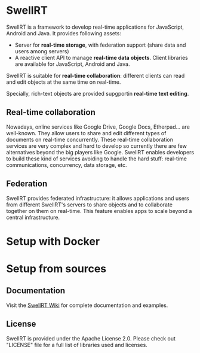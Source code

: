 # SwellRT

SwellRT is a framework to develop real-time applications for JavaScript, Android and Java. It provides following assets:

* Server for **real-time storage**, with federation support (share data and users among servers)
* A reactive client API to manage **real-time data objects**. Client libraries are available for JavaScript, Android and Java.

SwellRT is suitable for **real-time collaboration**:  different clients can read and edit objects at the same time on real-time.

Specially, rich-text objects are provided supgportin **real-time text editing**.


## Real-time collaboration

Nowadays, online services like Google Drive, Google Docs, Etherpad... are well-known. They allow users to share and edit different types of documents on real-time concurrently.
These real-time collaboration services are very complex and hard to develop so currently there are few alternatives beyond the big players like Google.
SwellRT enables developers to build these kind of services avoiding to handle the hard stuff: real-time communications, concurrency, data storage, etc.

## Federation

SwellRT provides federated infrastructure: it allows applications and users from different SwellRT's servers to share objects and to collaborate together on them on real-time.
This feature enables apps to scale beyond a central infrastructure.


# Setup with Docker


# Setup from sources




## Documentation

Visit the [SwellRT Wiki](https://github.com/P2Pvalue/swellrt/wiki) for complete documentation and examples.


## License

SwellRT is provided under the Apache License 2.0. Please check out "LICENSE" file for a full list of libraries used and licenses.





